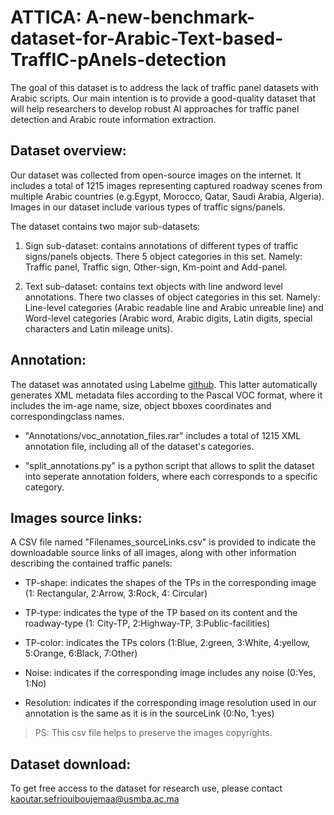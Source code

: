 # ATTICA: A-new-benchmark-dataset-for-Arabic-Text-based-TraffIC-pAnels-detection

The goal of this dataset is to address  the  lack  of  traffic  panel datasets with Arabic scripts. Our main intention is to provide a  good-quality  dataset  that  will  help  researchers  to  develop robust  AI  approaches  for  traffic  panel  detection  and  Arabic route information extraction. 

## Dataset overview:

Our  dataset  was  collected  from  open-source  images  on the  internet.  It  includes  a  total  of  1215  images  representing captured roadway scenes from multiple Arabic countries (e.g.Egypt,  Morocco,  Qatar,  Saudi  Arabia,  Algeria).  Images  in our  dataset  include  various  types  of  traffic  signs/panels.

The dataset contains two major sub-datasets:

1. Sign sub-dataset: contains annotations of different types of traffic signs/panels objects. There 5 object categories in this set. Namely: Traffic panel, Traffic sign, Other-sign, Km-point and Add-panel.

2. Text  sub-dataset:  contains  text  objects  with  line  andword level annotations. There two classes of object categories in this set. Namely: Line-level categories (Arabic readable line and Arabic unreable line) and Word-level categories (Arabic word, Arabic digits, Latin digits, special characters and Latin mileage units).

## Annotation:

The dataset was annotated using Labelme [github](https://github.com/wkentaro/labelme). This  latter  automatically  generates  XML  metadata  files according to the Pascal VOC format, where it includes the im-age name, size, object bboxes coordinates and correspondingclass  names.

* "Annotations/voc_annotation_files.rar" includes a total of 1215 XML annotation file, including all of the dataset's categories.

* "split_annotations.py" is a python script that allows to split the dataset into seperate annotation folders, where each corresponds to a specific category. 

## Images source links:

A  CSV  file named "Filenames_sourceLinks.csv" is  provided  to  indicate the downloadable source links of all images, along with other information  describing  the  contained  traffic  panels:

* TP-shape: indicates the shapes of the TPs in the corresponding image (1: Rectangular, 2:Arrow, 3:Rock, 4: Circular)

* TP-type: indicates the type of the TP based on its content and the roadway-type (1: City-TP, 2:Highway-TP, 3:Public-facilities)

* TP-color: indicates the TPs colors (1:Blue, 2:green, 3:White, 4:yellow, 5:Orange, 6:Black, 7:Other)

* Noise: indicates if the corresponding image includes any noise (0:Yes, 1:No)

* Resolution: indicates if the corresponding image resolution used in our annotation is the same as it is in the sourceLink (0:No, 1:yes)

> PS: This csv file helps to preserve the images copyrights.

## Dataset download:

To get free access to the dataset for research use, please contact kaoutar.sefriouiboujemaa@usmba.ac.ma
